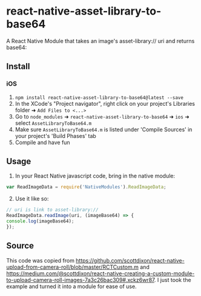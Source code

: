 # react-native-asset-library-to-base64
A React Native Module that takes an image's asset-library:// uri and returns base64:

## Install

### iOS
1. `npm install react-native-asset-library-to-base64@latest --save`
2. In the XCode's "Project navigator", right click on your project's Libraries folder ➜ `Add Files to <...>`
3. Go to `node_modules` ➜ `react-native-asset-library-to-base64` ➜ `ios` ➜ select `AssetLibraryToBase64.m`
4. Make sure `AssetLibraryToBase64.m` is listed under 'Compile Sources' in your project's 'Build Phases' tab
5. Compile and have fun

## Usage
1. In your React Native javascript code, bring in the native module:

  ```javascript
var ReadImageData = require('NativeModules').ReadImageData;
  ```
2. Use it like so:

  ```javascript
// uri is link to asset-library://
ReadImageData.readImage(uri, (imageBase64) => {
  console.log(imageBase64);
});
  ```
## Source
This code was copied from https://github.com/scottdixon/react-native-upload-from-camera-roll/blob/master/RCTCustom.m and https://medium.com/@scottdixon/react-native-creating-a-custom-module-to-upload-camera-roll-images-7a3c26bac309#.xckz6wr87.  I just took the example and turned it into a module for ease of use.
